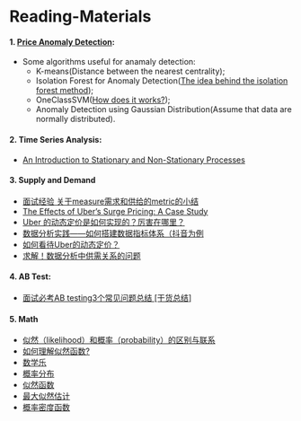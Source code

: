 # Reading-Materials
#### 1. [Price Anomaly Detection](https://towardsdatascience.com/time-series-of-price-anomaly-detection-13586cd5ff46): 
* Some algorithms useful for anamaly detection:  
  * K-means(Distance between the nearest centrality); 
  * Isolation Forest for Anomaly Detection([The idea behind the isolation forest method](https://quantdare.com/isolation-forest-algorithm/));
  * OneClassSVM([How does it works?](https://stats.stackexchange.com/questions/99162/what-is-one-class-svm-and-how-does-it-work));
  * Anomaly Detection using Gaussian Distribution(Assume that data are normally distributed).
#### 2. Time Series Analysis:
* [An Introduction to Stationary and Non-Stationary Processes](https://www.investopedia.com/articles/trading/07/stationary.asp)
#### 3. Supply and Demand
* [面试经验 关于measure需求和供给的metric的小结](https://www.1point3acres.com/bbs/thread-774814-1-1.html)
* [The Effects of Uber’s Surge Pricing: A Case Study](https://drive.google.com/file/d/0B1s08BdVqCgrOHdwaGlEVVMwa1E/view?resourcekey=0-Gu-c0ZS8x8yxQNVYhLbnAg)
* [Uber 的动态定价是如何实现的？厉害在哪里？](https://itindex.net/detail/55677-uber-%E5%AE%9A%E4%BB%B7-%E5%9C%A8%E5%93%AA%E9%87%8C)
* [数据分析实践——如何搭建数据指标体系（抖音为例](https://blog.csdn.net/qq_34069667/article/details/107064289)
* [如何看待Uber的动态定价？](https://www.zhihu.com/question/31610444)
* [求解！数据分析中供需关系的问题](https://www.1point3acres.com/bbs/thread-787408-1-1.html)
#### 4. AB Test:
* [面试必考AB testing3个常见问题总结 [干货总结]](https://www.1point3acres.com/bbs/thread-705564-1-1.html)
#### 5. Math
* [似然（likelihood）和概率（probability）的区别与联系](https://blog.csdn.net/songyu0120/article/details/85059149)
* [如何理解似然函数?](https://www.zhihu.com/question/54082000)
* [数学乐](https://www.shuxuele.com/)
* [概率分布](https://www.wikiwand.com/zh-sg/%E6%A6%82%E7%8E%87%E5%88%86%E5%B8%83)
* [似然函数](https://www.wikiwand.com/zh-sg/%E4%BC%BC%E7%84%B6%E5%87%BD%E6%95%B0)
* [最大似然估计](https://www.wikiwand.com/zh-sg/%E6%9C%80%E5%A4%A7%E4%BC%BC%E7%84%B6%E4%BC%B0%E8%AE%A1)
* [概率密度函数](https://www.wikiwand.com/zh-sg/%E6%A6%82%E7%8E%87%E5%AF%86%E5%BA%A6%E5%87%BD%E6%95%B0)
